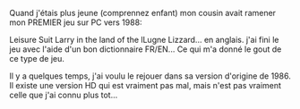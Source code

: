 Quand j'étais plus jeune (comprennez enfant) mon cousin avait ramener mon PREMIER jeu sur PC vers 1988:

Leisure Suit Larry in the land of the lLugne Lizzard... en anglais.
j'ai fini le jeu avec l'aide d'un bon dictionnaire FR/EN... Ce qui m'a donné le gout de ce type de jeu.

Il y a quelques temps, j'ai voulu le rejouer dans sa version d'origine de 1986.
Il existe une version HD qui est vraiment pas mal, mais n'est pas vraiment celle que j'ai connu plus tot...

